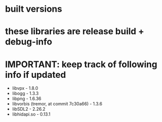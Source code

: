 # built versions
# these libraries are release build + debug-info
# IMPORTANT: keep track of following info if updated
* libvpx - 1.8.0
* libogg - 1.3.3
* libpng - 1.6.36
* libvorbis (tremor, at commit 7c30a66) - 1.3.6
* libSDL2 - 2.26.2
* libhidapi.so - 0.13.1